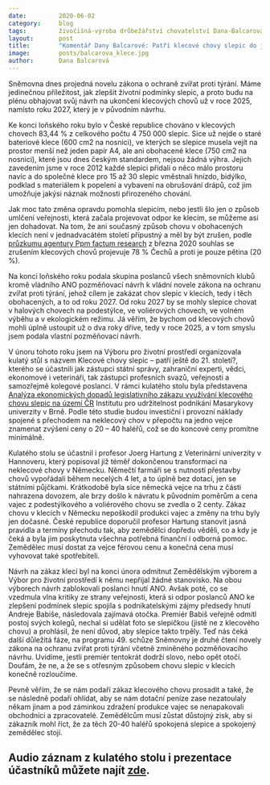 ```yaml
---
date:         2020-06-02
category:     blog
tags:         živočišná-výroba drůbežářství chovatelství Dana-Balcarová
layout:       post
title:        "Komentář Dany Balcarové: Patří klecové chovy slepic do jedenadvacátého století?"
image:        posts/balcarova_klece.jpg
author:       Dana Balcarová
---  
```


Sněmovna dnes projedná novelu zákona o ochraně zvířat proti týrání. Máme jedinečnou příležitost, jak zlepšit životní podmínky slepic, a proto budu na plénu obhajovat svůj návrh na ukončení klecových chovů už v roce 2025, namísto roku 2027, který je v původním návrhu.

Ke konci loňského roku bylo v České republice chováno v klecových chovech 83,44 % z celkového počtu 4 750 000 slepic. Sice už nejde o staré bateriové klece (600 cm2 na nosnici), ve kterých se slepice musela vejít na prostor menší než jeden papír A4, ale ani  obohacené klece (750 cm2 na nosnici), které jsou dnes českým standardem, nejsou žádná výhra. Jejich zavedením jsme v roce 2012 každé slepici přidali o něco málo prostoru navíc a do společné klece pro 15 až 30 slepic vměstnali hnízdo, bidýlko, podklad s materiálem k popelení a vybavení na obrušování drápů, což jim umožňuje jakýsi náznak možnosti přirozeného chování.

Jak moc tato změna opravdu pomohla slepicím, nebo jestli šlo jen o způsob umlčení veřejnosti, která začala projevovat odpor ke klecím, se můžeme asi jen dohadovat. Na tom, že ani současný způsob chovu v obohacených klecích není v jednadvacátém století přípustný a měl by být zrušen, podle [průzkumu agentury Ppm factum research](https://www.factum.cz/aktuality/zakaz-klecoveho-chovu-slepic-podporuje-vetsina-cechu?fbclid=IwAR2L7ClIGFCMolHj9ObUCY2ZR-DSm22rJSJw2r0Zabm7P3jAfGR6p2HEW3g) z března 2020 souhlas se zrušením klecových chovů projevuje 78 % Čechů a proti je pouze pětina (20 %).

Na konci loňského roku podala skupina poslanců všech sněmovních klubů kromě vládního ANO pozměňovací návrh k vládní novele zákona na ochranu zvířat proti týrání, jehož cílem je zakázat chov slepic v klecích, tedy i těch obohacených, a to od roku 2027. Od roku 2027 by se mohly slepice chovat v  halových chovech na podestýlce, ve voliérových chovech, ve volném výběhu a v ekologickém režimu. Já věřím, že bychom od klecových chovů mohli úplně ustoupit už o dva roky dříve, tedy v roce 2025, a v tom smyslu jsem podala vlastní pozměňovací návrh.

V únoru tohoto roku jsem na Výboru pro životní prostředí organizovala kulatý stůl s názvem Klecové chovy slepic – patří ještě do 21. století?, kterého se účastnili jak zástupci státní správy, zahraniční experti, vědci, ekonomové i veterináři, tak zástupci profesních svazů, veřejnosti a samozřejmě kolegové poslanci. V rámci kulatého stolu byla představena [Analýza ekonomických dopadů legislativního zákazu využívání klecového chovu slepic na území ČR](https://www.psp.cz/sqw/hp.sqw?k=4606&td=19&cu=19) Institutu pro udržitelnost podnikání Masarykovy univerzity v Brně. Podle této studie budou investiční i provozní náklady spojené s přechodem na neklecový chov v přepočtu na jedno vejce znamenat zvýšení ceny o 20 – 40 haléřů, což se do koncové ceny promítne minimálně. 

Kulatého stolu se účastnil i profesor Joerg Hartung z Veterinární univerzity v Hannoveru, který popisoval již téměř dokončenou transformaci na neklecové chovy v Německu. Němečtí farmáři se s nutností přestavby chovů vypořádali během necelých 4 let, a to úplně bez dotací, jen se státními půjčkami. Krátkodobě byla sice německá vejce na trhu z části nahrazena dovozem, ale brzy došlo k návratu k původním poměrům a cena vajec z podestýlkového a voliérového chovu se zvedla o 2 centy. Zákaz chovu v klecích v Německu nepoškodil produkci vajec a změny na trhu byly jen dočasné. České republice doporučil profesor Hartung stanovit jasná pravidla a termíny přechodu tak, aby zemědělci dopředu věděli, co a kdy je čeká a byla jim poskytnuta všechna potřebná finanční i odborná pomoc. Zemědělec musí dostat za vejce férovou cenu a konečná cena musí vyhovovat také spotřebiteli. 

Návrh na zákaz klecí byl na konci února odmítnut Zemědělským výborem a Výbor pro životní prostředí k němu nepřijal žádné stanovisko. Na obou výborech návrh zablokovali poslanci hnutí ANO. Avšak poté, co se vzedmula vlna kritiky ze strany veřejnosti, která si odpor poslanců ANO ke zlepšení podmínek slepic spojila s podnikatelskými zájmy předsedy hnutí Andreje Babiše, následovala zajímavá otočka. Premiér Babiš veřejně odmítl postoj svých kolegů, nechal si udělat foto se slepičkou (jistě ne z klecového chovu) a prohlásil, že není důvod, aby slepice takto trpěly. Teď nás čeká další důležitá fáze, na programu 49. schůze Sněmovny je druhé čtení novely zákona na ochranu zvířat proti týrání včetně zmíněného pozměňovacího návrhu. Uvidíme, jestli premiér tentokrát dodrží slovo, nebo opět otočí. Doufám, že ne, a že se s otřesným způsobem chovu slepic v klecích konečně rozloučíme. 

Pevně věřím, že se nám podaří zákaz klecového chovu prosadit a také, že se následně podaří ohlídat, aby se nám dotační peníze zase nezatoulaly někam jinam a pod záminkou zdražení produkce vajec se nenapakovali obchodníci a zpracovatelé. Zemědělcům musí zůstat důstojný zisk, aby si zákazník mohl říct, že za těch 20-40 haléřů spokojená slepice a spokojený zemědělec stojí. 

Audio záznam z kulatého stolu i prezentace účastníků můžete najít [zde](https://www.psp.cz/sqw/text/orig2.sqw?idd=169676).
---
